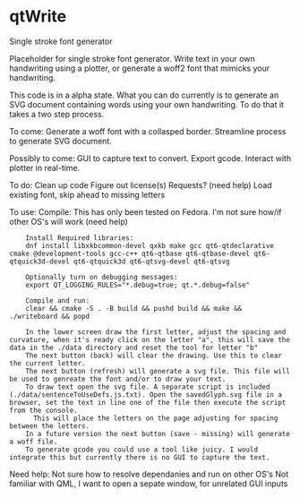 # qtWrite
Single stroke font generator

Placeholder for single stroke font generator.
Write text in your own handwriting using a plotter, or generate a woff2 font that mimicks your handwriting.

This code is in a alpha state. What you can do currently is to generate an SVG document containing words using your own handwriting. To do that it takes a two step process.

To come:
Generate a woff font with a collasped border. 
Streamline process to generate SVG document.

Possibly to come:
GUI to capture text to convert.
Export gcode.
Interact with plotter in real-time.

To do:
Clean up code
Figure out license(s)
Requests? (need help)
Load existing font, skip ahead to missing letters

To use:
	Compile:
		This has only been tested on Fedora. I'm not sure how/if other OS's will work (need help)
		
		Install Required libraries:
		dnf install libxkbcommon-devel qxkb make gcc qt6-qtdeclarative cmake @development-tools gcc-c++ qt6-qtbase qt6-qtbase-devel qt6-qtquick3d-devel qt6-qtquick3d qt6-qtsvg-devel qt6-qtsvg
		
		Optionally turn on debugging messages:
		export QT_LOGGING_RULES="*.debug=true; qt.*.debug=false"
		
		Compile and run:
		clear && cmake -S . -B build && pushd build && make && ./writeboard && popd
		
		In the lower screen draw the first letter, adjust the spacing and curvature, when it's ready click on the letter "a", this will save the data in the ./data directory and reset the tool for letter "b"
		The next button (back) will clear the drawing. Use this to clear the current letter.
		The next button (refresh) will generate a svg file. This file will be used to genreate the font and/or to draw your text.
		To draw text open the svg file. A separate script is included (./data/sentenceToUseDefs.js.txt). Open the savedGlyph.svg file in a browser, set the text in line one of the file then execute the script from the console. 
  		  This will place the letters on the page adjusting for spacing between the letters.
		In a future version the next button (save - missing) will generate a woff file.
		To generate gcode you could use a tool like juicy. I would integrate this but currently there is no GUI to capture the text.
		
Need help:
Not sure how to resolve dependanies and run on other OS's
Not familiar with QML, I want to open a sepate window, for unrelated GUI inputs

